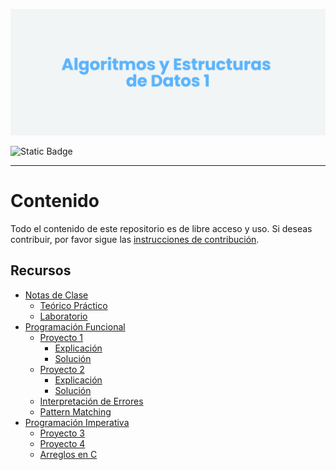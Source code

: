![Banner](./assets/banner.png)
<Generar banner con liyasthomasgithubiobanner>
<Dejar las carreras que correspondan>

![Static Badge](https://img.shields.io/badge/Carrera%20-%20Cs.%20de%20la%20Computaci%C3%B3n%20-%20brown) 

---

# Contenido
Todo el contenido de este repositorio es de libre acceso y uso. Si deseas contribuir, por favor sigue las [instrucciones de contribución](CONTRIBUTING.md).
## Recursos

- [Notas de Clase](/Notas%20de%20Clase/)
    - [Teórico Práctico](/Notas%20de%20Clase/Teótico%20Práctico/)
    - [Laboratorio](/Notas%20de%20Clase/Laboratorio/)
- [Programación Funcional](/Programación%20Funcional/)
    - [Proyecto 1](/Programación%20Funcional/Proyecto%201/)
        - [Explicación](/Programación%20Funcional/Proyecto%201/Explicación%20Teórica/Proyecto1.pdf)
        - [Solución](/Programación%20Funcional/Proyecto%201/proyecto1.hs)
    - [Proyecto 2](/Programación%20Funcional/Proyecto%202/)
        - [Explicación](/Programación%20Funcional/Proyecto%202/Explicación%20Teórica/Proyecto%202%20-%20Slides.pdf)
        - [Solución](/Programación%20Funcional/Proyecto%202/proyecto2.hs)
    - [Interpretación de Errores](/Programación%20Funcional/Interpretación%20de%20errores/errores.pdf)
    - [Pattern Matching](/Programación%20Funcional/Pattern%20Matching/patternMatching.pdf)
- [Programación Imperativa](/Programación%20Imperativa/)
    - [Proyecto 3](/Programación%20Imperativa/Proyecto%203/)
    - [Proyecto 4](/Programación%20Imperativa/Proyecto%204/)
    - [Arreglos en C](/Programación%20Imperativa/Arreglos%20en%20C/ArraysC.pdf)